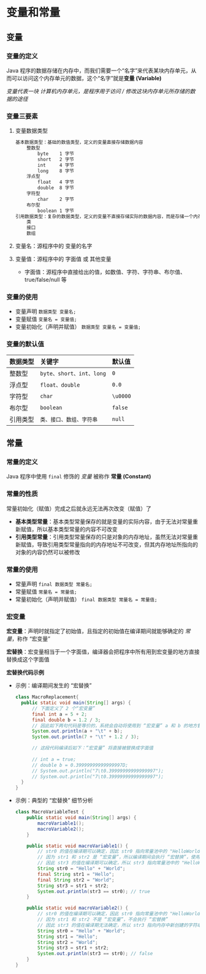 # 变量和常量

## 变量

### 变量的定义

Java 程序的数据存储在内存中，而我们需要一个“名字”来代表某块内存单元，从而可以访问这个内存单元的数据，这个“名字”就是**变量 (Variable)**

*变量代表一块 计算机内存单元，是程序用于访问 / 修改这块内存单元所存储的数据的途径*

### 变量三要素

1. 变量数据类型

    ```bash
    基本数据类型：基础的数值类型，定义的变量直接存储数据内容
        整数型
            byte    1 字节
            short   2 字节
            int     4 字节
            long    8 字节
        浮点型
            float   4 字节
            double  8 字节
        字符型
            char    2 字节
        布尔型
            boolean 1 字节
    引用数据类型：复杂的数据类型，定义的变量不直接存储实际的数据内容，而是存储一个内存地址，该内存地址指向堆内存中实际的数据内容（对象）
        类
        接口
        数组
    ```

2. 变量名：源程序中的 变量的名字
3. 变量值：源程序中的 字面值 或 其他变量
   - 字面值：源程序中直接给出的值，如数值、字符、字符串、布尔值、true/false/null 等

### 变量的使用

- 变量声明 `数据类型 变量名;`
- 变量赋值 `变量名 = 变量值;`
- 变量初始化（声明并赋值） `数据类型 变量名 = 变量值;`

### 变量的默认值

| 数据类型 | 关键字                   | 默认值   |
|:--------|:------------------------|:---------|
| 整数型  | `byte、short、int、long` | `0`      |
| 浮点型  | `float、double`         | `0.0`    |
| 字符型  | `char`                  | `\u0000` |
| 布尔型  | `boolean`               | `false`  |
| 引用类型 | `类、接口、数组、字符串`  | `null`   |

## 常量

### 常量的定义

Java 程序中使用 `final` 修饰的 *变量* 被称作 **常量 (Constant)**

### 常量的性质

常量初始化（赋值）完成之后就永远无法再次改变（赋值）了

- **基本类型常量**：基本类型常量保存的就是变量的实际内容，由于无法对常量重新赋值，所以基本类型常量的内容不可改变
- **引用类型常量**：引用类型常量保存的只是对象的内存地址，虽然无法对常量重新赋值，导致引用类型常量指向的内存地址不可改变，但其内存地址所指向的对象的内容仍然可以被修改

### 常量的使用

- 常量声明 `final 数据类型 常量名;`
- 常量赋值 `常量名 = 常量值;`
- 常量初始化（声明并赋值） `final 数据类型 常量名 = 常量值;`

### 宏变量

**宏变量**：声明时就指定了初始值，且指定的初始值在编译期间就能够确定的 *常量*，称作 “宏变量”

**宏替换**：宏变量相当于一个字面值，编译器会把程序中所有用到宏变量的地方直接替换成这个字面值

**宏替换代码示例**

- 示例：编译期间发生的 “宏替换”

  ```java
  class MacroReplacement{
    public static void main(String[] args) {
        // 下面定义了 2 个“宏变量”
        final int a = 5 + 2;
        final double b = 1.2 / 3;
        // 因此如下两句代码是等价的，系统会自动将使用到 “宏变量” a 和 b 的地方替换成该 “宏变量” 的值
        System.out.println(a + "\t" + b);
        System.out.println(7 + "\t" + 1.2 / 3);

        // 这段代码编译后如下：“宏变量” 将直接被替换成字面值
        
        // int a = true;
        // double b = 0.39999999999999997D;
        // System.out.println("7\t0.39999999999999997");
        // System.out.println("7\t0.39999999999999997");
    }
  }
  ```

- 示例：典型的 “宏替换” 细节分析

    ```java
    class MacroVariableTest {
        public static void main(String[] args) {
            macroVariable1();
            macroVariable2();
        }
    
        public static void macroVariable1() {
            // str0 的值在编译期可以确定，因此 str0 指向常量池中的 "HelloWorld"
            // 因为 str1 和 str2 是 “宏变量”，所以编译期间会执行 “宏替换”，使用到它们的地方都会被替换成字面值
            // 因此 str3 的值在编译期可以确定，所以 str3 指向常量池中的 "HelloWorld"
            String str0 = "Hello" + "World";
            final String str1 = "Hello";
            final String str2 = "World";
            String str3 = str1 + str2;
            System.out.println(str3 == str0); // true
        }
    
        public static void macroVariable2() {
            // str0 的值在编译期可以确定，因此 str0 指向常量池中的 "HelloWorld"
            // 因为 str1 和 str2 不是 “宏变量”，不会执行 “宏替换”
            // 因此 str3 的值在编译期无法确定，所以 str3 指向内存中新创建的字符串对象
            String str0 = "Hello" + "World";
            String str1 = "Hello";
            String str2 = "World";
            String str3 = str1 + str2;
            System.out.println(str3 == str0); // false
        }
    }
    ```